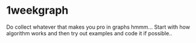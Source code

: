 # 1weekgraph
Do collect whatever that makes you pro in graphs hmmm...
Start with how algorithm works and then try out examples and code it if possible..
